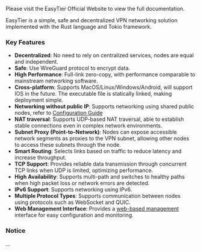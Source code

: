 Please visit the EasyTier Official Website to view the full documentation.

EasyTier is a simple, safe and decentralized VPN networking solution implemented with the Rust language and Tokio framework.

### Key Features

- **Decentralized**: No need to rely on centralized services, nodes are equal and independent.
- **Safe**: Use WireGuard protocol to encrypt data.
- **High Performance**: Full-link zero-copy, with performance comparable to mainstream networking software.
- **Cross-platform**: Supports MacOS/Linux/Windows/Android, will support IOS in the future. The executable file is statically linked, making deployment simple.
- **Networking without public IP**: Supports networking using shared public nodes, refer to [Configuration Guide](#Networking-without-public-IP)
- **NAT traversal**: Supports UDP-based NAT traversal, able to establish stable connections even in complex network environments.
- **Subnet Proxy (Point-to-Network)**: Nodes can expose accessible network segments as proxies to the VPN subnet, allowing other nodes to access these subnets through the node.
- **Smart Routing**: Selects links based on traffic to reduce latency and increase throughput.
- **TCP Support**: Provides reliable data transmission through concurrent TCP links when UDP is limited, optimizing performance.
- **High Availability**: Supports multi-path and switches to healthy paths when high packet loss or network errors are detected.
- **IPv6 Support**: Supports networking using IPv6.
- **Multiple Protocol Types**: Supports communication between nodes using protocols such as WebSocket and QUIC.
- **Web Management Interface**: Provides a [web-based management](https://easytier.cn/web) interface for easy configuration and monitoring.

### Notice
...